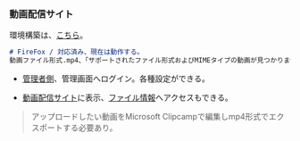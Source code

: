 ### 動画配信サイト

環境構築は、[こちら](https://github.com/takkii/mp4player/tree/main/wiki)。

```markdown
# FireFox / 対応済み、現在は動作する。
動画ファイル形式.mp4、「サポートされたファイル形式およびMIMEタイプの動画が見つかりませんでした。」
```

- [管理者側](http://localhost/admin/)、管理画面へログイン。各種設定ができる。

- [動画配信サイト](http://localhost)に表示、[ファイル情報](localhost/video/1/)へアクセスもできる。

> アップロードしたい動画をMicrosoft Clipcampで編集しmp4形式でエクスポートする必要あり。
